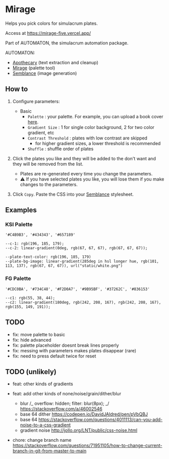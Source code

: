# Mirage

Helps you pick colors for simulacrum plates.

Access at https://mirage-five.vercel.app/

Part of AUTOMATON, the simulacrum automation package.

AUTOMATON:

-   [Apothecary](https://github.com/noah-art3mis/apothecary) (text extraction and cleanup)
-   [Mirage](https://github.com/noah-art3mis/mirage) (palette tool)
-   [Semblance](https://github.com/noah-art3mis/semblance) (image generation)

## How to

1.  Configure parameters:

    -   Basic
        -   `Palette` : your palette. For example, you can upload a book cover [here](https://color.adobe.com/create/image-gradient).
        -   `Gradient Size` : 1 for single color background, 2 for two color gradient, etc
        -   `Contrast Threshold` : plates with low contrast are skipped
            -   for higher gradient sizes, a lower threshold is recommended
        -   `Shuffle` : shuffle order of plates

1.  Click the plates you like and they will be added to the don't want and they will be removed from the list.

    -   Plates are re-generated every time you change the parameters.
    -   ⚠️ If you have selected plates you like, you will lose them if you make changes to the parameters.

1.  Click `Copy`. Paste the CSS into your [Semblance](https://github.com/noah-art3mis/semblance) stylesheet.

## Examples

### KSI Palette

    '#C4B9B3', '#434343', '#657189'

    --c-1: rgb(196, 185, 179);
    --c-2: linear-gradient(0deg, rgb(67, 67, 67), rgb(67, 67, 67));

    --plate-text-color: rgb(196, 185, 179)
    --plate-bg-image: linear-gradient(285deg in hsl longer hue, rgb(101, 113, 137), rgb(67, 67, 67)), url("static/white.png")

### FG Palette

    '#CDC0BA', '#734C48', '#F2D0A7', '#9B95BF', '#37262C', '#836153'

    --c1: rgb(55, 38, 44);
    --c2: linear-gradient(180deg, rgb(242, 208, 167), rgb(242, 208, 167), rgb(155, 149, 191));

## TODO

-   fix: move palette to basic
-   fix: hide advanced
-   fix: palette placeholder doesnt break lines properly
-   fix: messing with parameters makes plates disappear (rare)
-   fix: need to press default twice for reset

## TODO (unlikely)

-   feat: other kinds of gradients
-   feat: add other kinds of none/noise/grain/dither/blur

    -   blur /_ overflow: hidden; filter: blur(8px); _/ https://stackoverflow.com/a/46002546
    -   base 64 dither https://codepen.io/DavidJAldred/pen/pVbQBJ
    -   base 64 https://stackoverflow.com/questions/4011113/can-you-add-noise-to-a-css-gradient
    -   gradient noise http://jollo.org/LNT/public/css-noise.html

-   chore: change branch name https://stackoverflow.com/questions/71951105/how-to-change-current-branch-in-git-from-master-to-main
